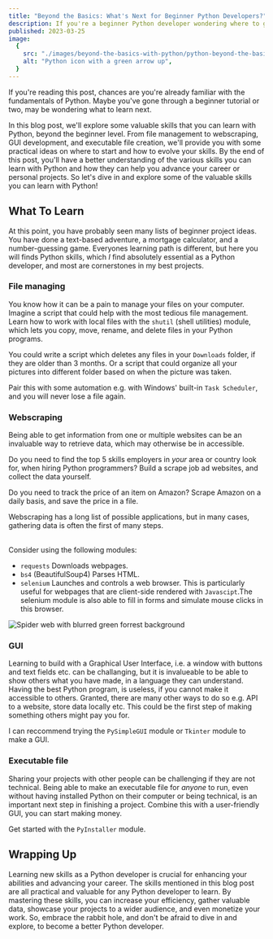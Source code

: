 ```yaml
---
title: "Beyond the Basics: What's Next for Beginner Python Developers?"
description: If you're a beginner Python developer wondering where to go next, check out these valuable skills to learn, including file management, webscraping, and executable file creation.
published: 2023-03-25
image:
  {
    src: "./images/beyond-the-basics-with-python/python-beyond-the-basics.png",
    alt: "Python icon with a green arrow up",
  }
---
```


If you're reading this post, chances are you're already familiar with the fundamentals of Python. Maybe you've gone through a beginner tutorial or two, may be wondering what to learn next.

In this blog post, we'll explore some valuable skills that you can learn with Python, beyond the beginner level. From file management to webscraping, GUI development, and executable file creation, we'll provide you with some practical ideas on where to start and how to evolve your skills. By the end of this post, you'll have a better understanding of the various skills you can learn with Python and how they can help you advance your career or personal projects. So let's dive in and explore some of the valuable skills you can learn with Python!

## What To Learn

At this point, you have probably seen many lists of beginner project ideas. You have done a text-based adventure, a mortgage calculator, and a number-guessing game. Everyones learning path is different, but here you will finds Python skills, which _I_ find absolutely essential as a Python developer, and most are cornerstones in my best projects.

### File managing

You know how it can be a pain to manage your files on your computer. Imagine a script that could help with the most tedious file management. Learn how to work with local files with the `shutil` (shell utilities) module, which lets you copy, move, rename, and delete files in your Python programs.

You could write a script which deletes any files in your `Downloads` folder, if they are older than 3 months. Or a script that could organize all your pictures into different folder based on when the picture was taken.

Pair this with some automation e.g. with Windows' built-in `Task Scheduler`, and you will never lose a file again.

### Webscraping

Being able to get information from one or multiple websites can be an invaluable way to retrieve data, which may otherwise be in accessible.

Do you need to find the top 5 skills employers in _your_ area or country look for, when hiring Python programmers? Build a scrape job ad websites, and collect the data yourself.

Do you need to track the price of an item on Amazon? Scrape Amazon on a daily basis, and save the price in a file.

Webscraping has a long list of possible applications, but in many cases, gathering data is often the first of many steps.<br><br>

Consider using the following modules:

- `requests` Downloads webpages.
- `bs4` (BeautifulSoup4) Parses HTML.
- `selenium` Launches and controls a web browser. This is particularly useful for webpages that are client-side rendered with `Javascipt`.The selenium module is also able to fill in forms and simulate mouse clicks in this browser.

![Spider web with blurred green forrest background](./images/beyond-the-basics-with-python/spider-web.jpg)

### GUI

Learning to build with a Graphical User Interface, i.e. a window with buttons and text fields etc. can be challanging, but it is invalueable to be able to show others what you have made, in a language they can understand. Having the best Python program, is useless, if you cannot make it accessible to others. Granted, there are many other ways to do so e.g. API to a website, store data locally etc. This could be the first step of making something others might pay you for.

I can reccommend trying the `PySimpleGUI` module or `Tkinter` module to make a GUI.

### Executable file

Sharing your projects with other people can be challenging if they are not technical. Being able to make an executable file for _anyone_ to run, even without having installed Python on their computer or being technical, is an important next step in finishing a project. Combine this with a user-friendly GUI, you can start making money.

Get started with the `PyInstaller` module.

## Wrapping Up

Learning new skills as a Python developer is crucial for enhancing your abilities and advancing your career. The skills mentioned in this blog post are all practical and valuable for any Python developer to learn. By mastering these skills, you can increase your efficiency, gather valuable data, showcase your projects to a wider audience, and even monetize your work. So, embrace the rabbit hole, and don't be afraid to dive in and explore, to become a better Python developer.
